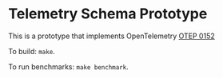 # Telemetry Schema Prototype

This is a prototype that implements OpenTelemetry
[OTEP 0152](https://github.com/open-telemetry/oteps/pull/152)

To build: `make`.

To run benchmarks: `make benchmark`.

